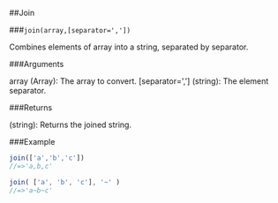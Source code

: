 ##Join

###`join(array,[separator=','])`

Combines elements of array into a string, separated by separator.

###Arguments

array (Array): The array to convert.
[separator=','] (string): The element separator.

###Returns

(string): Returns the joined string.

###Example

```javascript
join(['a','b','c'])
//=>'a,b,c'

join( ['a', 'b', 'c'], '~' )
//=>'a~b~c'
```
